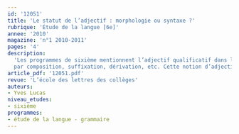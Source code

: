 ```yaml
---
id: '12051'
title: 'Le statut de l’adjectif : morphologie ou syntaxe ?'
rubrique: 'Étude de la langue [6e]'
annee: '2010'
magazine: 'n°1 2010-2011'
pages: '4'
description: 
  'Les programmes de sixième mentionnent l’adjectif qualificatif dans les trois rubriques suivantes de « L’étude de la langue » : la grammaire, à propos des fonctions épithète et attribut ; l’orthographe, pour les chaînes d’accord dans le groupe nominal ;  enfin, le lexique, en lien avec la formation des mots
  par composition, suffixation, dérivation, etc. Cette notion d’adjectif, les élèves l’ont déjà mise en pratique à l’école élémentaire. Pour autant, il ne paraît pas facile d’en donner une définition...'
article_pdf: '12051.pdf'
revue: 'L’école des lettres des collèges'
auteurs:
- Yves Lucas
niveau_etudes:
- sixième
programmes:
- étude de la langue - grammaire
---
```

